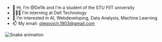 - 👋 Hi, I’m @De1ik and I'm a student of the STU FIIT university
- 👨🏼‍💻 I'm interning at Dell Technology
- 👀 I’m interested in AI, Webdeveloping, Data Analysis, Machine Learning
- 📫 My email: olegovich.1903@gmail.com

![Snake animation](https://github.com/De1ik/De1ik/blob/output/github-contribution-grid-snake.svg)


<!---
De1ik/De1ik is a ✨ special ✨ repository because its `README.md` (this file) appears on your GitHub profile.
You can click the Preview link to take a look at your changes.
--->
